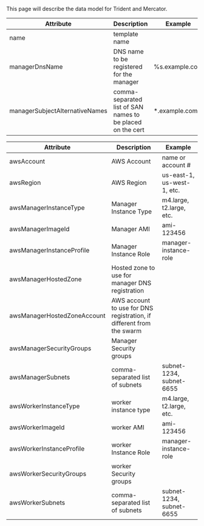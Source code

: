 This page will describe the data model for Trident and Mercator.


Attribute | Description | Example
----------|-------------|-------------
name | template name |
managerDnsName | DNS name to be registered for the manager | %s.example.com |
managerSubjectAlternativeNames | comma-separated list of SAN names to be placed on the cert | *.example.com |



Attribute | Description | Example
----------|-------------|--------
awsAccount| AWS Account | name or account #
awsRegion | AWS Region  | us-east-1, us-west-1, etc.
awsManagerInstanceType | Manager Instance Type | m4.large, t2.large, etc.
awsManagerImageId| Manager AMI | ami-123456
awsManagerInstanceProfile | Manager Instance Role | manager-instance-role
awsManagerHostedZone | Hosted zone to use for manager DNS registration | 
awsManagerHostedZoneAccount | AWS account to use for DNS registration, if different from the swarm |
awsManagerSecurityGroups | Manager Security groups |
awsManagerSubnets | comma-separated list of subnets | subnet-1234, subnet-6655
awsWorkerInstanceType | worker instance type | m4.large, t2.large, etc.
awsWorkerImageId| worker AMI | ami-123456
awsWorkerInstanceProfile | worker Instance Role | manager-instance-role
awsWorkerSecurityGroups | worker Security groups |
awsWorkerSubnets | comma-separated list of subnets | subnet-1234, subnet-6655
